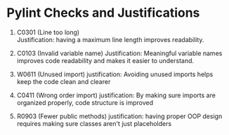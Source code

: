# Pylint Checks and Justifications

1. C0301 (Line too long)  
   Justification: having a maximum line length improves readability.

2. C0103 (Invalid variable name) 
   Justification: Meaningful variable names improves code readability and makes it easier to understand.

3. W0611 (Unused import)
    justification: Avoiding unused imports helps keep the code clean and clearer

4. C0411 (Wrong order import)
    justification: By making sure imports are organized properly, code structure is improved

5. R0903 (Fewer public methods)
    justification: having proper OOP design requires making sure classes aren't just placeholders

